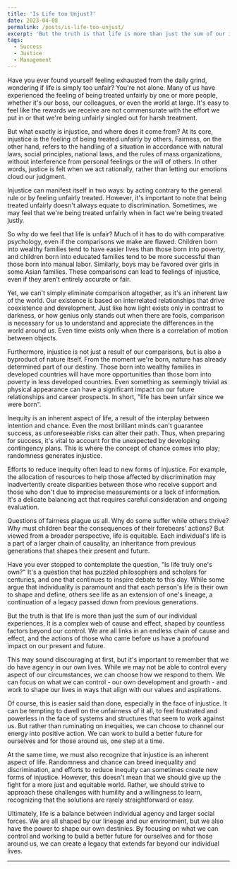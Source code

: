 ```yaml
---
title: 'Is Life too Unjust?'
date: 2023-04-08
permalink: /posts/is-life-too-unjust/
excerpt: 'But the truth is that life is more than just the sum of our individual experiences. It is a complex web of cause and effect, shaped by countless factors beyond our control.'
tags:
  - Success
  - Justice
  - Management
---
```


Have you ever found yourself feeling exhausted from the daily grind, wondering if life is simply too unfair? You're not alone. Many of us have experienced the feeling of being treated unfairly by one or more people, whether it's our boss, our colleagues, or even the world at large. It's easy to feel like the rewards we receive are not commensurate with the effort we put in or that we're being unfairly singled out for harsh treatment.

But what exactly is injustice, and where does it come from? At its core, injustice is the feeling of being treated unfairly by others. Fairness, on the other hand, refers to the handling of a situation in accordance with natural laws, social principles, national laws, and the rules of mass organizations, without interference from personal feelings or the will of others. In other words, justice is felt when we act rationally, rather than letting our emotions cloud our judgment.

Injustice can manifest itself in two ways: by acting contrary to the general rule or by feeling unfairly treated. However, it's important to note that being treated unfairly doesn't always equate to discrimination. Sometimes, we may feel that we're being treated unfairly when in fact we're being treated justly.

So why do we feel that life is unfair? Much of it has to do with comparative psychology, even if the comparisons we make are flawed. Children born into wealthy families tend to have easier lives than those born into poverty, and children born into educated families tend to be more successful than those born into manual labor. Similarly, boys may be favored over girls in some Asian families. These comparisons can lead to feelings of injustice, even if they aren't entirely accurate or fair.

Yet, we can't simply eliminate comparison altogether, as it's an inherent law of the world. Our existence is based on interrelated relationships that drive coexistence and development. Just like how light exists only in contrast to darkness, or how genius only stands out when there are fools, comparison is necessary for us to understand and appreciate the differences in the world around us. Even time exists only when there is a correlation of motion between objects.

Furthermore, injustice is not just a result of our comparisons, but is also a byproduct of nature itself. From the moment we're born, nature has already determined part of our destiny. Those born into wealthy families in developed countries will have more opportunities than those born into poverty in less developed countries. Even something as seemingly trivial as physical appearance can have a significant impact on our future relationships and career prospects. In short, "life has been unfair since we were born".

Inequity is an inherent aspect of life, a result of the interplay between intention and chance. Even the most brilliant minds can't guarantee success, as unforeseeable risks can alter their path. Thus, when preparing for success, it's vital to account for the unexpected by developing contingency plans. This is where the concept of chance comes into play; randomness generates injustice.

Efforts to reduce inequity often lead to new forms of injustice. For example, the allocation of resources to help those affected by discrimination may inadvertently create disparities between those who receive support and those who don't due to imprecise measurements or a lack of information. It's a delicate balancing act that requires careful consideration and ongoing evaluation.

Questions of fairness plague us all. Why do some suffer while others thrive? Why must children bear the consequences of their forebears' actions? But viewed from a broader perspective, life is equitable. Each individual's life is a part of a larger chain of causality, an inheritance from previous generations that shapes their present and future.

Have you ever stopped to contemplate the question, "Is life truly one's own?" It's a question that has puzzled philosophers and scholars for centuries, and one that continues to inspire debate to this day. While some argue that individuality is paramount and that each person's life is their own to shape and define, others see life as an extension of one's lineage, a continuation of a legacy passed down from previous generations.

But the truth is that life is more than just the sum of our individual experiences. It is a complex web of cause and effect, shaped by countless factors beyond our control. We are all links in an endless chain of cause and effect, and the actions of those who came before us have a profound impact on our present and future.

This may sound discouraging at first, but it's important to remember that we do have agency in our own lives. While we may not be able to control every aspect of our circumstances, we can choose how we respond to them. We can focus on what we can control - our own development and growth - and work to shape our lives in ways that align with our values and aspirations.

Of course, this is easier said than done, especially in the face of injustice. It can be tempting to dwell on the unfairness of it all, to feel frustrated and powerless in the face of systems and structures that seem to work against us. But rather than ruminating on inequities, we can choose to channel our energy into positive action. We can work to build a better future for ourselves and for those around us, one step at a time.

At the same time, we must also recognize that injustice is an inherent aspect of life. Randomness and chance can breed inequality and discrimination, and efforts to reduce inequity can sometimes create new forms of injustice. However, this doesn't mean that we should give up the fight for a more just and equitable world. Rather, we should strive to approach these challenges with humility and a willingness to learn, recognizing that the solutions are rarely straightforward or easy.

Ultimately, life is a balance between individual agency and larger social forces. We are all shaped by our lineage and our environment, but we also have the power to shape our own destinies. By focusing on what we can control and working to build a better future for ourselves and for those around us, we can create a legacy that extends far beyond our individual lives.

------

